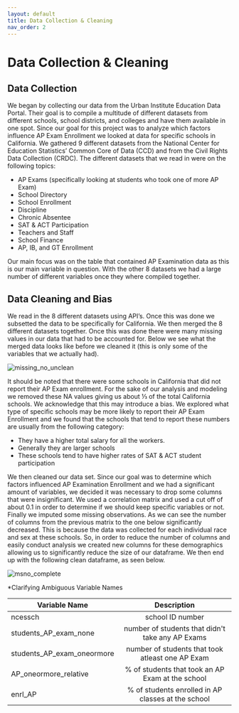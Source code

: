 ```yaml
---
layout: default
title: Data Collection & Cleaning
nav_order: 2
---
```


# Data Collection & Cleaning 

## Data Collection 

We began by collecting our data from the Urban Institute Education Data Portal. Their goal is to compile a multitude of different datasets from different schools, school districts, and colleges and have them available in one spot. Since our goal for this project  was to analyze which factors influence AP Exam Enrollment we looked at data for specific schools in California. We gathered 9 different datasets from the National Center for Education Statistics’ Common Core of Data (CCD) and from the Civil Rights Data Collection (CRDC). The different datasets that we read in were on the following topics:

- AP Exams  (specifically looking at students who took one of more AP Exam) 
- School Directory
- School Enrollment  
- Discipline 
- Chronic Absentee 
- SAT & ACT Participation 
- Teachers and Staff
- School Finance 
- AP, IB, and GT Enrollment 

Our main focus was on the table that contained AP Examination data as this is our main variable in question. With the other 8 datasets we had a large number of different variables once they where compiled together. 

## Data Cleaning and Bias 

We read in the 8 different datasets using API’s. Once this was done we subsetted the data to be specifically for California. We then merged the 8 different datasets together. Once this was done there were many missing values in our data that had to be accounted for. Below we see what the merged data looks like before we cleaned it (this is only some of the variables that we actually had). 

![missing_no_unclean](../../assets/images/missing_no_unclean.png) 

It should be noted that there were some schools in California that did not report their AP Exam enrollment. For the sake of our analysis and modeling we removed these NA values giving us about ⅓ of the total California schools. We acknowledge that this may introduce a bias. We explored what type of specific schools may be more likely to report their AP Exam Enrollment and we found that the schools that tend to report these numbers are usually from the following category: 

- They have a higher total salary for all the workers. 
- Generally they are larger schools 
- These schools tend to have higher rates of SAT & ACT student participation 


We then cleaned our data set. Since our goal was to determine which factors influenced AP Examination Enrollment and we had a significant amount of variables, we decided it was necessary to drop some columns that were insignificant. We used a correlation matrix and used a cut off of about 0.1 in order to determine if we should keep specific variables or not. Finally we imputed some missing observations. As we can see the number of columns from the previous matrix to the one below significantly decreased. This is because the data was collected for each individual race and sex at these schools. So, in order to reduce the number of columns and easily conduct analysis we created new columns for these demographics allowing us to significantly reduce the size of our dataframe. We then end up with the following clean dataframe, as seen below.  

![msno_complete](../../assets/images/msno_complete.png) 

*Clarifying Ambiguous Variable Names 

| Variable Name        | Description   | 
| ------------- |:-------------:| 
| ncessch      | school ID number | 
| students_AP_exam_none      | number of students that didn't take any AP Exams     |   
| students_AP_exam_oneormore | number of students that took atleast one AP Exam     |  
|AP_oneormore_relative      | % of students that took an AP Exam at the school |
|enrl_AP | % of students enrolled in AP classes at the school |


